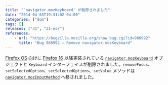 ```yaml
---
title: "`navigator.mozKeyboard` が削除されました"
date: "2014-04-03T19:31:02-04:00"
categories: ["dom"]
tags: []
releases: ["31", "31-esr"]
references:
    - url: "https://bugzilla.mozilla.org/show_bug.cgi?id=986992"
      title: "Bug 986992 – Remove navigator.mozKeyboard"
---
```

[Firefox OS](https://developer.mozilla.org/Firefox_OS) 向けに [Firefox 16](https://developer.mozilla.org/Mozilla/Firefox/Releases/16) 以降実装されている [`navigator.mozKeyboard`](https://developer.mozilla.org/docs/Web/API/navigator.mozKeyboard) オブジェクトと `Keyboard` インターフェイスが削除されました。`removeFocus`、`setSelectedOption`、`setSelectedOptions`、`setValue` メソッドは [`navigator.mozInputMethod`](https://developer.mozilla.org/docs/Web/API/navigator.mozInputMethod) へ移されました。
